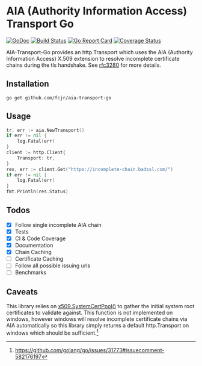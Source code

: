 # AIA (Authority Information Access) Transport Go
[![GoDoc][doc-img]][doc] [![Build Status][ci-img]][ci] [![Go Report Card][report-card-img]][report-card] [![Coverage Status][cov-img]][cov]

AIA-Transport-Go provides an http.Transport which uses the AIA (Authority Information Access) X.509 extension to resolve incomplete certificate chains during the tls handshake. See [rfc3280](https://tools.ietf.org/html/rfc3280#section-4.2.2.1) for more details.

## Installation


`go get github.com/fcjr/aia-transport-go`


## Usage

```go
tr, err := aia.NewTransport()
if err != nil {
    log.Fatal(err)
}
client := http.Client{
    Transport: tr,
}
res, err := client.Get("https://incomplete-chain.badssl.com/")
if err != nil {
    log.Fatal(err)
}
fmt.Println(res.Status)
```

## Todos

* [X] Follow single incomplete AIA chain
* [X] Tests
* [X] CI & Code Coverage
* [X] Documentation
* [X] Chain Caching
* [ ] Certificate Caching
* [ ] Follow all possible issuing urls
* [ ] Benchmarks

## Caveats

This library relies on [x509.SystemCertPool()](https://golang.org/pkg/crypto/x509/#SystemCertPool) to gather the initial system root certificates to validate against.  This function is not implemented on windows, however windows will resolve incomplete certificate chains via AIA automatically so this library simply returns a default http.Transport on windows which should be sufficient.[^1]

[^1]: https://github.com/golang/go/issues/31773#issuecomment-582176197

[doc-img]: https://godoc.org/github.com/fcjr/aia-transport-go?status.svg
[doc]: https://godoc.org/github.com/fcjr/aia-transport-go
[ci-img]: https://travis-ci.org/fcjr/aia-transport-go.svg?branch=master
[ci]: https://travis-ci.org/fcjr/aia-transport-go
[cov-img]: https://codecov.io/gh/fcjr/aia-transport-go/branch/master/graph/badge.svg
[cov]: https://codecov.io/gh/fcjr/aia-transport-go
[report-card-img]: https://goreportcard.com/badge/github.com/fcjr/aia-transport-go
[report-card]: https://goreportcard.com/report/github.com/fcjr/aia-transport-go